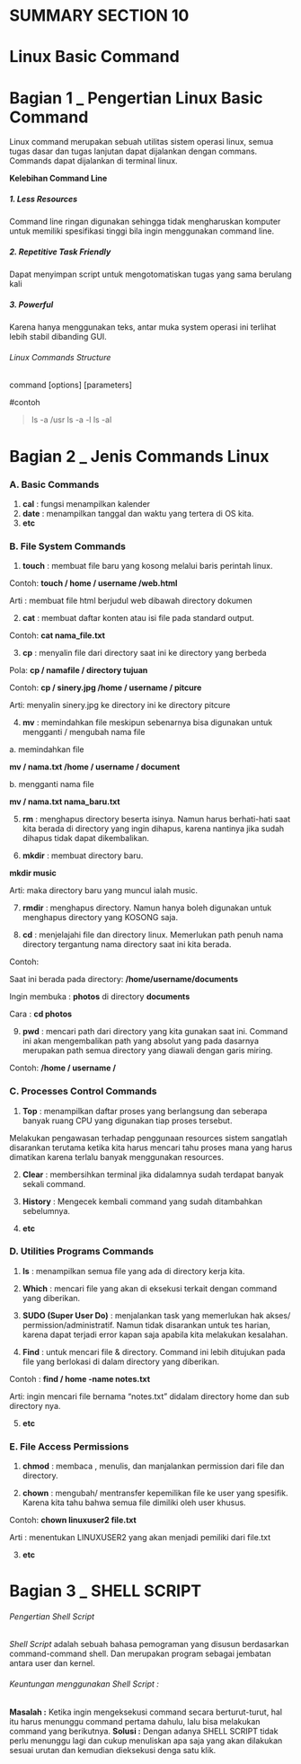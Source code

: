 # SUMMARY SECTION 10
# Linux Basic Command


# Bagian 1 _ Pengertian Linux Basic Command

Linux command merupakan sebuah utilitas sistem operasi linux, semua tugas dasar dan tugas lanjutan dapat dijalankan dengan commans. Commands dapat dijalankan di terminal linux. 

**Kelebihan Command Line**
#####    1. Less Resources
Command line ringan digunakan sehingga tidak mengharuskan komputer untuk memiliki spesifikasi tinggi bila ingin menggunakan command line. 
        
#####    2. **Repetitive Task Friendly**
Dapat menyimpan script untuk mengotomatiskan tugas yang sama berulang kali 
        
#####    3. **Powerful**
Karena hanya menggunakan teks, antar muka system operasi ini terlihat lebih stabil dibanding GUI.

###### Linux Commands Structure
command [options] [parameters]

#contoh
> ls -a /usr
> ls -a -l
> ls -al



# Bagian 2 _ Jenis Commands Linux

### A. Basic Commands
1. **cal** : fungsi menampilkan kalender 
2. **date** : menampilkan  tanggal dan waktu yang tertera di OS kita. 
3. **etc**


### B. File System Commands
1. **touch** : membuat file baru yang kosong melalui baris perintah linux.

Contoh: **touch / home / username /web.html**

Arti : membuat file html berjudul web dibawah directory dokumen
    
2. **cat** : membuat daftar konten atau isi file pada standard output.

Contoh: **cat nama_file.txt**
    
3. **cp** : menyalin file dari directory saat ini ke directory yang berbeda

Pola: **cp / namafile / directory tujuan** 

Contoh: **cp / sinery.jpg /home / username / pitcure** 

Arti: menyalin sinery.jpg ke directory ini ke directory pitcure

4. **mv** : memindahkan file meskipun sebenarnya bisa digunakan untuk mengganti / mengubah nama file

a. memindahkan file

**mv / nama.txt /home / username / document**
        
b. mengganti nama file

**mv / nama.txt  nama_baru.txt**

5. **rm** : menghapus directory beserta isinya. Namun harus berhati-hati saat kita berada di directory  yang ingin dihapus, karena nantinya jika sudah dihapus tidak dapat dikembalikan.

6. **mkdir** : membuat directory baru.
    
**mkdir music** 

Arti: maka directory baru yang muncul ialah music. 
    
7. **rmdir** : menghapus directory. Namun hanya boleh digunakan untuk menghapus directory yang KOSONG saja.

8. **cd** : menjelajahi file dan directory linux. Memerlukan path penuh nama directory tergantung nama directory saat ini kita berada.

Contoh:    

Saat ini berada pada directory:  **/home/username/documents**

Ingin membuka : **photos** di directory **documents**

Cara : **cd photos**

9. **pwd** : mencari path dari directory yang kita gunakan saat ini. Command ini akan mengembalikan path yang absolut yang pada dasarnya merupakan path semua directory yang diawali dengan garis miring.

Contoh: **/home / username /**


### C. Processes Control Commands
1. **Top** : menampilkan daftar proses yang berlangsung dan seberapa banyak ruang CPU yang digunakan tiap proses tersebut.
    
Melakukan pengawasan terhadap penggunaan resources sistem sangatlah disarankan terutama ketika kita harus mencari tahu proses mana yang harus dimatikan karena terlalu banyak menggunakan resources. 
    
2. **Clear** : membersihkan terminal jika didalamnya sudah terdapat banyak sekali command.
    
    
3. **History** : Mengecek kembali command yang sudah ditambahkan sebelumnya.

4. **etc**


### D. Utilities Programs Commands
1. **ls** : menampilkan semua file yang ada di directory kerja kita.

2. **Which** : mencari file yang akan di eksekusi terkait dengan command yang diberikan.

3. **SUDO (Super User Do)** : menjalankan task yang memerlukan hak akses/ permission/administratif. Namun tidak disarankan untuk tes harian, karena dapat terjadi error kapan saja apabila kita melakukan kesalahan.

4. **Find** : untuk mencari file & directory. Command ini lebih ditujukan pada file yang berlokasi di dalam directory yang diberikan.

Contoh : **find / home -name notes.txt** 

Arti: ingin mencari file bernama “notes.txt” didalam directory home dan sub directory nya.  

5. **etc**


### E. File Access Permissions
1. **chmod** : membaca , menulis, dan manjalankan permission dari file dan directory.

2. **chown** : mengubah/ mentransfer kepemilikan file ke user yang spesifik. Karena kita tahu bahwa semua file dimiliki oleh user khusus.

Contoh: **chown linuxuser2 file.txt**

Arti : menentukan LINUXUSER2 yang akan menjadi pemiliki dari file.txt  

3. **etc**



# Bagian 3 _ SHELL SCRIPT
###### Pengertian Shell Script
*Shell Script* adalah sebuah bahasa pemograman yang disusun berdasarkan command-command shell. Dan merupakan program sebagai jembatan antara user dan kernel.
###### Keuntungan menggunakan Shell Script :
    
**Masalah :** Ketika ingin mengeksekusi command secara berturut-turut, hal itu harus menunggu command pertama dahulu, lalu bisa melakukan command yang berikutnya. 
**Solusi :** Dengan adanya SHELL SCRIPT tidak perlu menunggu lagi dan cukup menuliskan apa saja yang akan dilakukan sesuai urutan dan kemudian dieksekusi denga satu klik.
